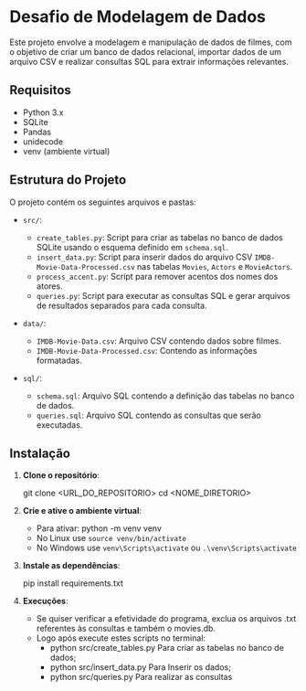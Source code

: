 # Desafio de Modelagem de Dados

Este projeto envolve a modelagem e manipulação de dados de filmes, com o objetivo de criar um banco de dados relacional, importar dados de um arquivo CSV e realizar consultas SQL para extrair informações relevantes.

## Requisitos

- Python 3.x
- SQLite
- Pandas
- unidecode
- venv (ambiente virtual)

## Estrutura do Projeto

O projeto contém os seguintes arquivos e pastas:

- `src/`:
  - `create_tables.py`: Script para criar as tabelas no banco de dados SQLite usando o esquema definido em `schema.sql`.
  - `insert_data.py`: Script para inserir dados do arquivo CSV `IMDB-Movie-Data-Processed.csv` nas tabelas `Movies`, `Actors` e `MovieActors`.
  - `process_accent.py`: Script para remover acentos dos nomes dos atores.
  - `queries.py`: Script para executar as consultas SQL e gerar arquivos de resultados separados para cada consulta.

- `data/`:
  - `IMDB-Movie-Data.csv`: Arquivo CSV contendo dados sobre filmes.
  - `IMDB-Movie-Data-Processed.csv`: Contendo as informações formatadas.

- `sql/`:
  - `schema.sql`: Arquivo SQL contendo a definição das tabelas no banco de dados.
  - `queries.sql`: Arquivo SQL contendo as consultas que serão executadas.

## Instalação

1. **Clone o repositório**:

   git clone <URL_DO_REPOSITORIO>
   cd <NOME_DIRETORIO>

2. **Crie e ative o ambiente virtual**:
     - Para ativar: python -m venv venv
     - No Linux use `source venv/bin/activate` 
     - No Windows use `venv\Scripts\activate` ou `.\venv\Scripts\activate`

3. **Instale as dependências**:

    pip install requirements.txt

4. **Execuções**:

     - Se quiser verificar a efetividade do programa, exclua os arquivos .txt referentes às consultas e também o movies.db.
     - Logo após execute estes scripts no terminal:
        - python src/create_tables.py Para criar as tabelas no banco de dados;
        - python src/insert_data.py Para Inserir os dados;
        - python src/queries.py Para realizar as consultas


